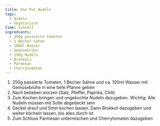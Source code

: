 ```yaml
---
title: One Pot Nudeln
tags:
  - Nudeln
  - Vegetarisch
time: Schnell
ingredients:
  - 250g passierte Tomaten
  - 1 Becher Sahne
  - 100ml Wasser 
  - Gemüsebrühe
  - 250g Nudeln
  - Brokkoli
  - Parmesan
  - Cherrytomaten
---
```


1. 250g passierte Tomaten, 1 Becher Sahne und ca. 100ml Wasser mit Gemüsebrühe
   in eine tiefe Pfanne geben
2. Nach belieben würzen (Salz, Pfeffer, Paprika, Chili)
3. Zum Kochen bringen und ungekochte Nudeln dazugeben. Wichtig: Alle Nudeln
   müssen mit Soße abgedeckt sein
4. Deckel drauf und 5min kochen lassen. Dann Brokkoli dazugeben und weiter
   köcheln lassen, bis alles durch ist
5. Zum Schluss Parmesan untermischen und Cherrytomaten dazugeben
